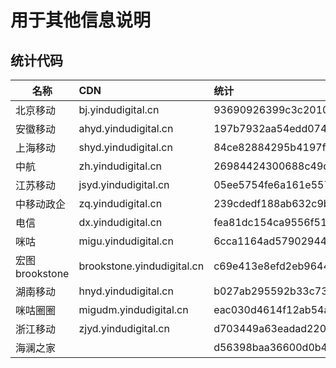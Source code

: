 
# 用于其他信息说明


## 统计代码

| 名称          | CDN         |统计      | 
| ---------       |:--------------- |:-------------|
| 北京移动 | bj.yindudigital.cn | 93690926399c3c2010ef1598305646ff|
| 安徽移动 | ahyd.yindudigital.cn | 197b7932aa54edd074c9b169edea9fc|
| 上海移动 | shyd.yindudigital.cn | 84ce82884295b4197f23a770b1c1c89c|
| 中航 | zh.yindudigital.cn   |  26984424300688c49d02f5eed4031a61|
| 江苏移动 | jsyd.yindudigital.cn| 05ee5754fe6a161e5576ba19582322df|
| 中移动政企 | zq.yindudigital.cn | 239cdedf188ab632c9b176946ccad7fb|
| 电信 | dx.yindudigital.cn  |  fea81dc154ca9556f519c5dc6c1d771c|
| 咪咕 | migu.yindudigital.cn  |  6cca1164ad57902944130e5193cec5cc|
| 宏图brookstone | brookstone.yindudigital.cn | c69e413e8efd2eb964460c9b5ac9b5ac|
| 湖南移动 | hnyd.yindudigital.cn     | b027ab295592b33c732f8e16cdb7b092|
| 咪咕圈圈 | migudm.yindudigital.cn  | eac030d4614f12ab54ac69f216ee6528|
| 浙江移动 | zjyd.yindudigital.cn  | d703449a63eadad220b77508bbd3b2f6|
| 海澜之家|                      |    d56398baa36600d0b4ab251b16f42dbe|